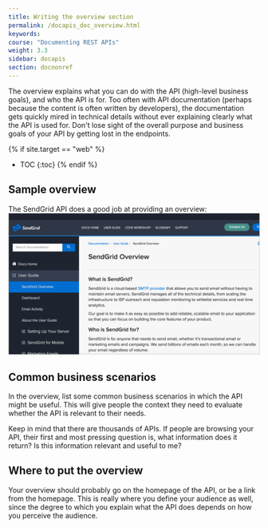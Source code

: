 ```yaml
---
title: Writing the overview section
permalink: /docapis_doc_overview.html
keywords:
course: "Documenting REST APIs"
weight: 3.3
sidebar: docapis
section: docnonref
---
```


The overview explains what you can do with the API (high-level business goals), and who the API is for. Too often with API documentation (perhaps because the content is often written by developers), the documentation gets quickly mired in technical details without ever explaining clearly what the API is used for. Don't lose sight of the overall purpose and business goals of your API by getting lost in the endpoints.

{% if site.target == "web" %}
* TOC
{:toc}
{% endif %}

## Sample overview
The SendGrid API does a good job at providing an overview:
<a href="https://sendgrid.com/docs/User_Guide/index.html"><img src="images/sendgridoverview.png" alt="Sendgrid overview" /></a>

## Common business scenarios
In the overview, list some common business scenarios in which the API might be useful. This will give people the context they need to evaluate whether the API is relevant to their needs.

Keep in mind that there are thousands of APIs. If people are browsing your API, their first and most pressing question is, what information does it return? Is this information relevant and useful to me?

## Where to put the overview
Your overview should probably go on the homepage of the API, or be a link from the homepage. This is really where you define your audience as well, since the degree to which you explain what the API does depends on how you perceive the audience.
